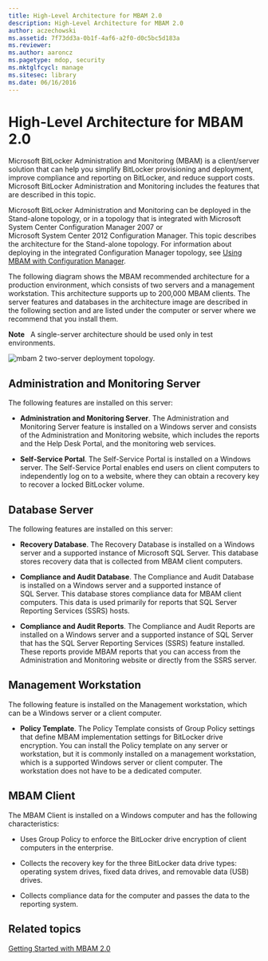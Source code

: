 ```yaml
---
title: High-Level Architecture for MBAM 2.0
description: High-Level Architecture for MBAM 2.0
author: aczechowski
ms.assetid: 7f73dd3a-0b1f-4af6-a2f0-d0c5bc5d183a
ms.reviewer:
ms.author: aaroncz
ms.pagetype: mdop, security
ms.mktglfcycl: manage
ms.sitesec: library
ms.date: 06/16/2016
---
```



# High-Level Architecture for MBAM 2.0


Microsoft BitLocker Administration and Monitoring (MBAM) is a client/server solution that can help you simplify BitLocker provisioning and deployment, improve compliance and reporting on BitLocker, and reduce support costs. Microsoft BitLocker Administration and Monitoring includes the features that are described in this topic.

Microsoft BitLocker Administration and Monitoring can be deployed in the Stand-alone topology, or in a topology that is integrated with Microsoft System Center Configuration Manager 2007 or Microsoft System Center 2012 Configuration Manager. This topic describes the architecture for the Stand-alone topology. For information about deploying in the integrated Configuration Manager topology, see [Using MBAM with Configuration Manager](using-mbam-with-configuration-manager.md).

The following diagram shows the MBAM recommended architecture for a production environment, which consists of two servers and a management workstation. This architecture supports up to 200,000 MBAM clients. The server features and databases in the architecture image are described in the following section and are listed under the computer or server where we recommend that you install them.

**Note**  
A single-server architecture should be used only in test environments.



![mbam 2 two-server deployment topology.](images/mbam2-3-servers.gif)

## Administration and Monitoring Server


The following features are installed on this server:

-   **Administration and Monitoring Server**. The Administration and Monitoring Server feature is installed on a Windows server and consists of the Administration and Monitoring website, which includes the reports and the Help Desk Portal, and the monitoring web services.

-   **Self-Service Portal**. The Self-Service Portal is installed on a Windows server. The Self-Service Portal enables end users on client computers to independently log on to a website, where they can obtain a recovery key to recover a locked BitLocker volume.

## Database Server


The following features are installed on this server:

-   **Recovery Database**. The Recovery Database is installed on a Windows server and a supported instance of Microsoft SQL Server. This database stores recovery data that is collected from MBAM client computers.

-   **Compliance and Audit Database**. The Compliance and Audit Database is installed on a Windows server and a supported instance of SQL Server. This database stores compliance data for MBAM client computers. This data is used primarily for reports that SQL Server Reporting Services (SSRS) hosts.

-   **Compliance and Audit Reports**. The Compliance and Audit Reports are installed on a Windows server and a supported instance of SQL Server that has the SQL Server Reporting Services (SSRS) feature installed. These reports provide MBAM reports that you can access from the Administration and Monitoring website or directly from the SSRS server.

## Management Workstation


The following feature is installed on the Management workstation, which can be a Windows server or a client computer.

-   **Policy Template**. The Policy Template consists of Group Policy settings that define MBAM implementation settings for BitLocker drive encryption. You can install the Policy template on any server or workstation, but it is commonly installed on a management workstation, which is a supported Windows server or client computer. The workstation does not have to be a dedicated computer.

## <a href="" id="---------mbam-client"></a> MBAM Client


The MBAM Client is installed on a Windows computer and has the following characteristics:

-   Uses Group Policy to enforce the BitLocker drive encryption of client computers in the enterprise.

-   Collects the recovery key for the three BitLocker data drive types: operating system drives, fixed data drives, and removable data (USB) drives.

-   Collects compliance data for the computer and passes the data to the reporting system.

## Related topics


[Getting Started with MBAM 2.0](getting-started-with-mbam-20-mbam-2.md)









